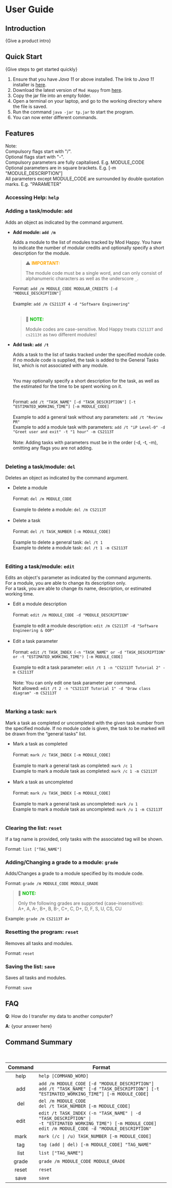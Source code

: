# User Guide

## Introduction

{Give a product intro}

## Quick Start

{Give steps to get started quickly}

1. Ensure that you have _Java 11_ or above installed. The link to _Java 11_ installer is [here](https://docs.aws.amazon.com/corretto/latest/corretto-11-ug/downloads-list.html).
2. Download the latest version of `Mod Happy` from [here](http://link.to/duke).
3. Copy the jar file into an empty folder.
4. Open a terminal on your laptop, and go to the working directory where the file is saved.
5. Run the command  `java -jar tp.jar` to start the program.
6. You can now enter different commands.

## Features

Note:<br>
Compulsory flags start with "/". <br>
Optional flags start with "-". <br>
Compulsory parameters are fully capitalised. E.g. MODULE_CODE <br>
Optional parameters are in square brackets. E.g. [-m "MODULE_DESCRIPTION"] <br>
All parameters except MODULE_CODE are surrounded by double quotation marks. E.g. "PARAMETER"

### Accessing Help: `help`

### Adding a task/module: `add`

Adds an object as indicated by the command argument.

- **Add module: `add /m`**
  
  Adds a module to the list of modules tracked by Mod Happy. You have to indicate the number of modular credits and optionally specify a short description for the module.<br>
  > ⚠ <span style="color:#ffa500">**IMPORTANT:**</span>
  >
  > The module code must be a single word, and can only consist of alphanumeric characters as well as the underscore `_`.

  Format: `add /m MODULE_CODE MODULAR_CREDITS [-d "MODULE_DESCRIPTION"]`<br><br>
  Example: `add /m CS2113T 4 -d "Software Engineering"`<br><br>
  
  > 📔 <span style="color:#00bb00">**NOTE:**</span>
  > 
  > Module codes are case-sensitive. Mod Happy treats `CS2113T` and `cs2113t` as two different modules!
- **Add task: `add /t`**
  
  Adds a task to the list of tasks tracked under the specified module code. If no module code is supplied, the task is added to the General Tasks list, which is not associated with any module.<br><br>

  You may optionally specify a short description for the task, as well as the estimated for the time to be spent working on it.<br><br>

  Format: `add /t "TASK_NAME" [-d "TASK_DESCRIPTION"] [-t “ESTIMATED_WORKING_TIME”] [-m MODULE_CODE]`<br><br>
  Example to add a general task without any parameters: `add /t "Review PR"`<br>
  Example to add a module task with parameters: `add /t "iP Level-0" -d "Greet user and exit" -t "1 hour" -m CS2113T`
<br><br>
  Note: Adding tasks with parameters must be in the order (-d, -t, -m), omitting any flags you are not adding.<br><br>

### Deleting a task/module: `del`

Deletes an object as indicated by the command argument.

- Delete a module <br><br>
  Format: `del /m MODULE_CODE`<br><br>
  Example to delete a module: `del /m CS2113T`<br><br>
- Delete a task <br><br>
  Format: `del /t TASK_NUMBER [-m MODULE_CODE]`<br><br>
  Example to delete a general task: `del /t 1`<br>
  Example to delete a module task: `del /t 1 -m CS2113T`<br><br>

### Editing a task/module: `edit`

Edits an object's parameter as indicated by the command arguments.<br>
For a module, you are able to change its description only.<br>
For a task, you are able to change its name, description, or estimated working time.

- Edit a module description <br><br>
  Format: `edit /m MODULE_CODE -d "MODULE_DESCRIPTION"` <br><br>
  Example to edit a module description: `edit /m CS2113T -d "Software Engineering & OOP"`<br><br>
- Edit a task parameter <br><br>
  Format: `edit /t TASK_INDEX (-n "TASK_NAME" or -d "TASK_DESCRIPTION" or -t "ESTIMATED_WORKING_TIME") [-m MODULE_CODE]`
  <br><br>
  Example to edit a task parameter: `edit /t 1 -n "CS2113T Tutorial 2" -m CS2113T` <br><br>
  Note: You can only edit one task parameter per command. <br>
  Not allowed: `edit /t 2 -n "CS2113T Tutorial 1" -d "Draw class diagram" -m CS2113T`<br><br>

### Marking a task: `mark`

Mark a task as completed or uncompleted with the given task number from the specified module. If no module code is given, the task to be marked will be drawn from the “general tasks” list.

- Mark a task as completed <br><br>
  Format: `mark /c TASK_INDEX [-m MODULE_CODE]` <br><br>
  Example to mark a general task as completed: `mark /c 1`<br>
  Example to mark a module task as completed: `mark /c 1 -m CS2113T`<br><br>
- Mark a task as uncompleted <br><br>
  Format: `mark /u TASK_INDEX [-m MODULE_CODE]` <br><br>
  Example to mark a general task as uncompleted: `mark /u 1`<br>
  Example to mark a module task as uncompleted: `mark /u 1 -m CS2113T`<br><br>

### Clearing the list: `reset`

If a tag name is provided, only tasks with the associated tag will be shown.

Format: `list ["TAG_NAME"]`

### Adding/Changing a grade to a module: `grade`

Adds/Changes a grade to a module specified by its module code.

Format: `grade /m MODULE_CODE MODULE_GRADE`

> 📔 <span style="color:#00bb00">**NOTE:**</span>
>
> Only the following grades are supported (case-insensitive):<br>
> A+, A, A-, B+, B, B-, C+, C, D+, D, F, S, U, CS, CU

Example: `grade /m CS2113T A+`

### Resetting the program: `reset`

Removes all tasks and modules.

Format: `reset`

### Saving the list: `save`

Saves all tasks and modules.

Format: `save`

## FAQ

**Q**: How do I transfer my data to another computer?

**A**: {your answer here}

## Command Summary
<br>

| Command | Format                                                                                                                                                                               |
|:-------:|--------------------------------------------------------------------------------------------------------------------------------------------------------------------------------------|
|  help   | `help [COMMAND_WORD]`                                                                                                                                                                |
|   add   | `add /m MODULE_CODE [-d "MODULE_DESCRIPTION"]`<br>`add /t "TASK_NAME" [-d "TASK_DESCRIPTION"] [-t “ESTIMATED_WORKING_TIME”] [-m MODULE_CODE]`                                        |
|   del   | `del /m MODULE_CODE`<br>`del /t TASK_NUMBER [-m MODULE_CODE]`                                                                                                                        |
|  edit   | <code>edit /t TASK_INDEX (-n "TASK_NAME" &#124; -d "TASK_DESCRIPTION" &#124; -t "ESTIMATED_WORKING_TIME") [-m MODULE_CODE]</code> <br> `edit /m MODULE_CODE -d "MODULE_DESCRIPTION"` |
|  mark   | <code>mark (/c &#124; /u) TASK_NUMBER [-m MODULE_CODE]</code>                                                                                                                        |
|   tag   | <code>tag (add &#124; del) [-m MODULE_CODE] "TAG_NAME"</code>                                                                                                                        |
|  list   | `list ["TAG_NAME"]`                                                                                                                                                                  |
|  grade  | `grade /m MODULE_CODE MODULE_GRADE`                                                                                                                                                  |
|  reset  | `reset`                                                                                                                                                                              |
|  save   | `save`                                                                                                                                                                               |

